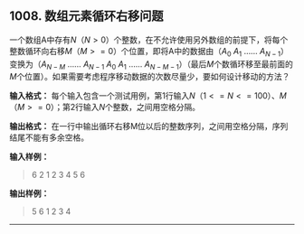 ## 1008. 数组元素循环右移问题
一个数组A中存有$N$（$N>0$）个整数，在不允许使用另外数组的前提下，将每个整数循环向右移$M$（$M>=0$）个位置，即将A中的数据由（$A_0$ $A_1$ …… $A_{N-1}$）变换为（$A_{N-M}$ …… $A_{N-1}$ $A_0$ $A_1$ …… $A_{N-M-1}$）（最后$M$个数循环移至最前面的$M$个位置）。如果需要考虑程序移动数据的次数尽量少，要如何设计移动的方法？

**输入格式：** 每个输入包含一个测试用例，第1行输入$N$（$1<=N<=100$）、$M$（$M>=0$）；第2行输入$N$个整数，之间用空格分隔。

**输出格式：** 在一行中输出循环右移M位以后的整数序列，之间用空格分隔，序列结尾不能有多余空格。

**输入样例：**
>6 2
1 2 3 4 5 6

**输出样例：**
>5 6 1 2 3 4

---
```c

```
